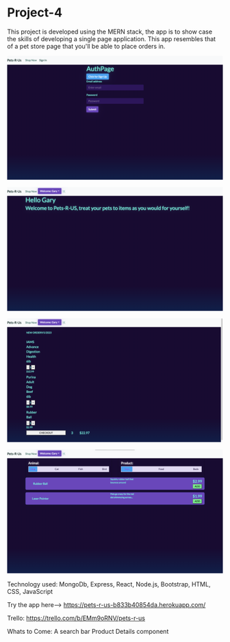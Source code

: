 # Project-4

This project is developed using the MERN stack, the app is to show case the skills of developing a single page application. This app resembles that of a pet store page that you'll be able to place orders in.

![sign in/up](<public/assets/Screenshot 2023-09-05 at 5.25.32 PM.png>)

![home](<public/assets/Screenshot 2023-09-05 at 2.00.55 PM.png>)

![cart](<public/assets/Screenshot 2023-09-05 at 2.02.03 PM.png>)

![shopping](<public/assets/Screenshot 2023-09-05 at 3.56.51 PM.png>)

Technology used: MongoDb, Express, React, Node.js, Bootstrap, HTML, CSS, JavaScript

Try the app here-->   https://pets-r-us-b833b40854da.herokuapp.com/

Trello: https://trello.com/b/EMm9oRNV/pets-r-us

Whats to Come:
    A search bar
    Product Details component



